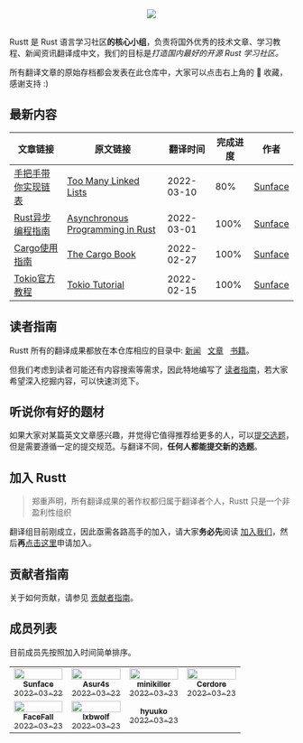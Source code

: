 <div align="center">
    <img src="https://github.com/studyrs/Rustt/blob/main/.github/assets/logo.png?raw=true">
</div>

<br />

Rustt 是 Rust 语言学习社区**的核心小组**，负责将国外优秀的技术文章、学习教程、新闻资讯翻译成中文，我们的目标是*打造国内最好的开源 Rust 学习社区。*


所有翻译文章的原始存档都会发表在此仓库中，大家可以点击右上角的 🌟 收藏，感谢支持 :)

## 最新内容

| 文章链接 | 原文链接 | 翻译时间 | 完成进度 | 作者 |
| ------- | ------ | ------- | -------- | ----- |
| [手把手带你实现链表](https://github.com/studyrs/too-many-lists) | [Too Many Linked Lists](https://rust-unofficial.github.io/too-many-lists/) | 2022-03-10 | 80% | [Sunface](https://im.dev) |
| [Rust异步编程指南](https://github.com/studyrs/async-book) | [Asynchronous Programming in Rust](https://rust-lang.github.io/async-book/) | 2022-03-01 | 100% |  [Sunface](https://im.dev) |
| [Cargo使用指南](https://github.com/studyrs/cargo-book) | [The Cargo Book](https://doc.rust-lang.org/stable/cargo/index.html) | 2022-02-27 | 100% |  [Sunface](https://im.dev) |
| [Tokio官方教程](https://github.com/studyrs/tokio-course) | [Tokio Tutorial](https://tokio.rs/tokio/tutorial) | 2022-02-15 | 100% |  [Sunface](https://im.dev) |

## 读者指南

Rustt 所有的翻译成果都放在本仓库相应的目录中: [新闻](./News/) &nbsp; [文章](./Posts/) &nbsp; [书籍](./Books/)。

但我们考虑到读者可能还有内容搜索等需求，因此特地编写了 [读者指南](https://guide.Rustt.org/reader-guide/how-to-use.html)，若大家希望深入挖掘内容，可以快速浏览下。

## 听说你有好的题材

如果大家对某篇英文文章感兴趣，并觉得它值得推荐给更多的人，可以[提交选题](http://guide.Rustt.org/proposing.html)，但是需要遵循一定的提交规范。与翻译不同，**任何人都能提交新的选题**。

## 加入 Rustt

> 郑重声明，所有翻译成果的著作权都归属于翻译者个人，Rustt 只是一个非盈利性组织

翻译组目前刚成立，因此亟需各路高手的加入，请大家**务必先**阅读 [加入我们](https://guide.Rustt.org/join-us.html)，然后**再**[点击这里](https://github.com/studyrs/Rustt/issues/new?template=membership-application.yaml)申请加入。


## 贡献者指南

关于如何贡献，请参见 [贡献者指南](http://guide.Rustt.org/translation-guide/steps.html)。

## 成员列表

目前成员先按照加入时间简单排序。

<table>
    <tr>
        <td align="center" width="25%">
            <a href="http://im.dev">
                <img src="https://avatars.githubusercontent.com/u/7036754?v=4?s=100" width="100%"  alt=""/>
                <br />
                <sub><b>Sunface</b></sub>
                <br />
                <sub>2022-03-22</sub>
            </a>
        </td>
        <td align="center"  width="25%">
            <a href="https://github.com/asur4s">
                <img src="https://avatars.githubusercontent.com/u/99897242?v=4?s=100" width="100%" alt=""/>
                <br />
                <sub><b>Asur4s</b></sub>
                <br />
                <sub>2022-03-22</sub>
            </a>
        </td>
        <td align="center"  width="25%">
            <a href="https://github.com/minikiller">
                <img src="https://avatars.githubusercontent.com/u/5356570?v=4?s=100" width="100%" alt=""/>
                <br />
                <sub><b>minikiller</b></sub>
                <br />
                <sub>2022-03-23</sub>
            </a>
        </td>
        <td align="center"  width="25%">
            <a href="https://github.com/Cerdore">
                <img src="https://avatars.githubusercontent.com/u/24353799?v=4?s=100" width="100%" alt=""/>
                <br />
                <sub><b>Cerdore</b></sub>
                <br />
                <sub>2022-03-23</sub>
            </a>
        </td>
    </tr>
    <tr>
        <td align="center" width="25%">
            <a href="https://github.com/FaceFall">
                <img src="https://avatars.githubusercontent.com/u/37741552?v=4?s=100" width="100%" alt=""/>
                <br />
                <sub><b>FaceFall</b></sub>
                <br />
                <sub>2022-03-23</sub>
            </a>
        </td>
        <td align="center" width="25%">
            <a href="https://github.com/lxbwolf">
                <img src="https://avatars.githubusercontent.com/u/12119889?v=4?s=100" width="100%" alt=""/>
                <br />
                <sub><b>lxbwolf</b></sub>
                <br />
                <sub>2022-03-23</sub>
            </a>
        </td>
        <td align="center"  width="25%">
            <a href="https://github.com/hyuuko">
                <img src="https://avatars.githubusercontent.com/u/44204137?v=4?s=100" alt=""/>
                <br />
                <sub><b>hyuuko</b></sub>
                <br />
                <sub>2022-03-23</sub>
            </a>
        </td>
    </tr>
</table>
  
